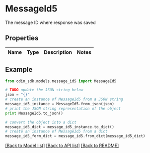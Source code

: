 # MessageId5

The message ID where response was saved

## Properties

Name | Type | Description | Notes
------------ | ------------- | ------------- | -------------

## Example

```python
from odin_sdk.models.message_id5 import MessageId5

# TODO update the JSON string below
json = "{}"
# create an instance of MessageId5 from a JSON string
message_id5_instance = MessageId5.from_json(json)
# print the JSON string representation of the object
print MessageId5.to_json()

# convert the object into a dict
message_id5_dict = message_id5_instance.to_dict()
# create an instance of MessageId5 from a dict
message_id5_form_dict = message_id5.from_dict(message_id5_dict)
```
[[Back to Model list]](../README.md#documentation-for-models) [[Back to API list]](../README.md#documentation-for-api-endpoints) [[Back to README]](../README.md)


